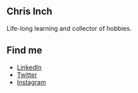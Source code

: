 ## Chris Inch

Life-long learning and collector of hobbies.

## Find me

- [LinkedIn](https://www.linkedin.com/in/chrisinch/)
- [Twitter](https://twitter.com/chrisinchcom)
- [Instagram](https://www.instagram.com/clincharoo/)
